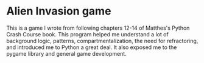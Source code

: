 # Alien Invasion game

This is a game I wrote from following chapters 12-14 of Matthes's Python Crash Course book. This program helped me understand a lot of background logic, patterns, compartmentalization, the need for refractoring, and introduced me to Python a great deal. It also exposed me to the pygame library and general game development.
